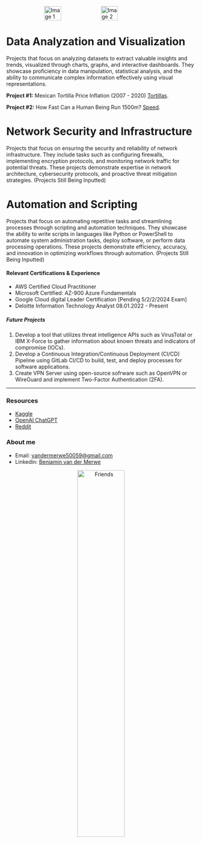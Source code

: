 
<div style="display: flex; justify-content: center;">
    <img src="https://github.com/benvdm03/Infinity/assets/161901352/a33898e2-cb6f-4bdc-bad0-ebc26c6ebc05" alt="Image 1" style="width: 30%;">
    <img src="https://github.com/benvdm03/Infinity/assets/161901352/31156835-984d-43f1-b58d-4d5b689026c2" alt="Image 2" style="width: 30%;">
</div>


# Data Analyzation and Visualization 

Projects that focus on analyzing datasets to extract valuable insights and trends, visualized through charts, graphs, and interactive dashboards. They showcase proficiency in data manipulation, statistical analysis, and the ability to communicate complex information effectively using visual representations.

**Project #1:** Mexican Tortilla Price Inflation (2007 - 2020)
[Tortillas](./Tortillas.html).

**Project #2:** How Fast Can a Human Being Run 1500m? 
[Speed](./Speed.html).

# Network Security and Infrastructure 

Projects that focus on ensuring the security and reliability of network infrastructure. They include tasks such as configuring firewalls, implementing encryption protocols, and monitoring network traffic for potential threats. These projects demonstrate expertise in network architecture, cybersecurity protocols, and proactive threat mitigation strategies. (Projects Still Being Inputted)


# Automation and Scripting 

Projects that focus on automating repetitive tasks and streamlining processes through scripting and automation techniques. They showcase the ability to write scripts in languages like Python or PowerShell to automate system administration tasks, deploy software, or perform data processing operations. These projects demonstrate efficiency, accuracy, and innovation in optimizing workflows through automation. (Projects Still Being Inputted)



#### Relevant Certifications & Experience 

*   AWS Certified Cloud Practitioner 
*   Microsoft Certified: AZ-900 Azure Fundamentals
*   Google Cloud digital Leader Certification [Pending 5/2/2/2024 Exam]
*   Deloitte Information Technology Analyst 08.01.2022 - Present

##### Future Projects 

1.  Develop a tool that utilizes threat intelligence APIs such as VirusTotal or IBM X-Force to gather information about known threats and indicators of compromise (IOCs).
2.  Develop a Continuous Integration/Continuous Deployment (CI/CD) Pipeline using GitLab CI/CD to build, test, and deploy processes for software applications. 
3.  Create VPN Server using open-source sofrware such as OpenVPN or WireGuard and implement Two-Factor Authentication (2FA). 

* * *

### Resources

*   <a href="https://www.kaggle.com/" target="_blank">Kaggle</a>
*   <a href="https://chat.openai.com/" target="_blank">OpenAI ChatGPT</a>
*   <a href="https://www.reddit.com/" target="_blank">Reddit</a>

### About me
* Email: vandermerwe50059@gmail.com
* Linkedin: <a href="https://www.kaggle.com/" target="_blank">Benjamin van der Merwe</a>


<div style="text-align:center;">
  <img src="https://drive.google.com/thumbnail?id=14y-j9hI_v05MPj8c3WR5eQLTCliAZoC-" alt="Friends" style="width: 50%;">
</div>


